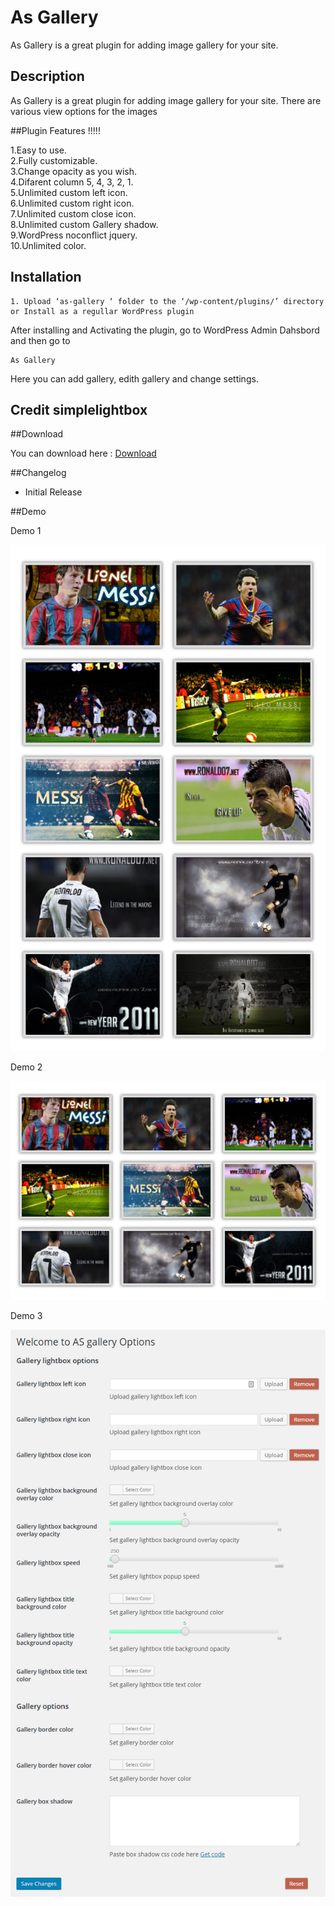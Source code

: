 # As Gallery
As Gallery is a great plugin for adding image gallery for your site.


## Description

As Gallery is a great plugin for adding image gallery for your site. There are various view options for the images

##Plugin Features !!!!!

1.Easy to use.<br />
2.Fully customizable.<br />
3.Change opacity as you wish.<br />
4.Difarent column 5, 4, 3, 2, 1.<br />
5.Unlimited custom left icon.<br />
6.Unlimited custom right icon.<br />
7.Unlimited custom close icon.<br />
8.Unlimited custom Gallery shadow.<br />
9.WordPress noconflict jquery.<br />
10.Unlimited color.<br />


## Installation
```
1. Upload ‘as-gallery ‘ folder to the ‘/wp-content/plugins/’ directory or Install as a regullar WordPress plugin
```


After installing and Activating the plugin, go to WordPress Admin Dahsbord and then go to
```
As Gallery 
```
Here you can add gallery, edith gallery and change settings.


## Credit simplelightbox

##Download


You can download here : [Download](https://wordpress.org/plugins/as-gallery/)

##Changelog

* Initial Release


##Demo

Demo 1

![Screenshot](https://github.com/anuislam/as-gallery/blob/master/img/demo1.png)

Demo 2

![Screenshot](https://github.com/anuislam/as-gallery/blob/master/img/demo2.png)

Demo 3

![Screenshot](https://github.com/anuislam/as-gallery/blob/master/img/demo3.png)
